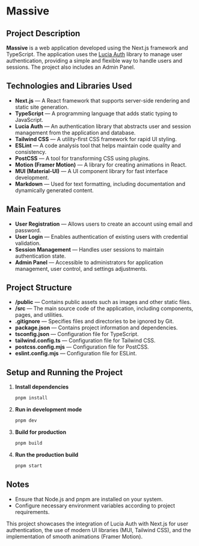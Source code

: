 # Massive

## Project Description

**Massive** is a web application developed using the Next.js framework and TypeScript. The application uses the [Lucia Auth](https://github.com/pilcrowOnPaper/lucia-auth) library to manage user authentication, providing a simple and flexible way to handle users and sessions. The project also includes an Admin Panel.

## Technologies and Libraries Used

- **Next.js** — A React framework that supports server-side rendering and static site generation.
- **TypeScript** — A programming language that adds static typing to JavaScript.
- **Lucia Auth** — An authentication library that abstracts user and session management from the application and database.
- **Tailwind CSS** — A utility-first CSS framework for rapid UI styling.
- **ESLint** — A code analysis tool that helps maintain code quality and consistency.
- **PostCSS** — A tool for transforming CSS using plugins.
- **Motion (Framer Motion)** — A library for creating animations in React.
- **MUI (Material-UI)** — A UI component library for fast interface development.
- **Markdown** — Used for text formatting, including documentation and dynamically generated content.

## Main Features

- **User Registration** — Allows users to create an account using email and password.
- **User Login** — Enables authentication of existing users with credential validation.
- **Session Management** — Handles user sessions to maintain authentication state.
- **Admin Panel** — Accessible to administrators for application management, user control, and settings adjustments.

## Project Structure

- **/public** — Contains public assets such as images and other static files.
- **/src** — The main source code of the application, including components, pages, and utilities.
- **.gitignore** — Specifies files and directories to be ignored by Git.
- **package.json** — Contains project information and dependencies.
- **tsconfig.json** — Configuration file for TypeScript.
- **tailwind.config.ts** — Configuration file for Tailwind CSS.
- **postcss.config.mjs** — Configuration file for PostCSS.
- **eslint.config.mjs** — Configuration file for ESLint.

## Setup and Running the Project

1. **Install dependencies**
   ```sh
   pnpm install
   ```
2. **Run in development mode**
   ```sh
   pnpm dev
   ```
3. **Build for production**
   ```sh
   pnpm build
   ```
4. **Run the production build**
   ```sh
   pnpm start
   ```

## Notes

- Ensure that Node.js and pnpm are installed on your system.
- Configure necessary environment variables according to project requirements.

This project showcases the integration of Lucia Auth with Next.js for user authentication, the use of modern UI libraries (MUI, Tailwind CSS), and the implementation of smooth animations (Framer Motion).
